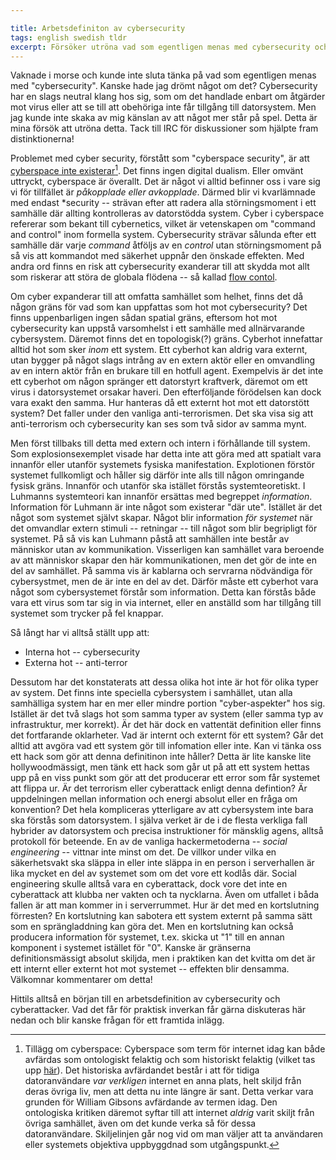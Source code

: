 ```yaml
---

title: Arbetsdefiniton av cybersecurity
tags: english swedish tldr
excerpt: Försöker utröna vad som egentligen menas med cybersecurity och var dess gränser går i ett samhälle med allnärvarande datorsystem
---
```


Vaknade i morse och kunde inte sluta tänka på vad som egentligen menas med "cybersecurity". Kanske hade jag drömt något om det? Cybersecurity har en slags neutral klang hos sig, som om det handlade enbart om åtgärder mot virus eller att se till att obehöriga inte får tillgång till datorsystem. Men jag kunde inte skaka av mig känslan av att något mer står på spel. Detta är mina försök att utröna detta. Tack till IRC för diskussioner som hjälpte fram distinktionerna!

Problemet med cyber security, förstått som "cyberspace security", är att [cyberspace inte existerar](http://pjrey.wordpress.com/2012/02/03/there-is-no-cyberspace/)[^cyberspace]. Det finns ingen digital dualism. Eller omvänt uttryckt, cyberspace är överallt. Det är något vi alltid befinner oss i vare sig vi för tillfället är *påkopplade eller avkopplade*. Därmed blir vi kvarlämnade med endast \*security -- strävan efter att  radera alla störningsmoment i ett samhälle där allting kontrolleras av datorstödda system. Cyber i cyberspace refererar som bekant till cybernetics, vilket är vetenskapen om "command and control" inom formella system. Cybersecurity strävar sålunda efter ett samhälle där varje *command* åtföljs av en *control* utan störningsmoment på så vis att kommandot med säkerhet uppnår den önskade effekten. Med andra ord finns en risk att cybersecurity exanderar till att skydda mot allt som riskerar att störa de globala flödena -- så kallad [flow contol](http://christopherkullenberg.se/?p=2107).

[^cyberspace]: Tillägg om cyberspace: Cyberspace som term för internet idag kan både avfärdas som ontologiskt felaktig och som historiskt felaktig (vilket tas upp [här](http://pjrey.wordpress.com/2012/02/03/there-is-no-cyberspace/)). Det historiska avfärdandet består i att för tidiga datoranvändare *var verkligen* internet en anna plats, helt skiljd från deras övriga liv, men att detta nu inte längre är sant. Detta verkar vara grunden för William Gibsons avfärdande av termen idag. Den ontologiska kritiken däremot syftar till att internet *aldrig* varit skiljt från övriga samhället, även om det kunde verka så för dessa datoranvändare. Skiljelinjen går nog vid om man väljer att ta användaren eller systemets objektiva uppbyggdnad som utgångspunkt.


Om cyber expanderar till att omfatta samhället som helhet, finns det då någon gräns för vad som kan uppfattas som hot mot cybersecurity? Det finns uppenbarligen ingen sådan spatial gräns, eftersom hot mot cybersecurity kan uppstå varsomhelst i ett samhälle med allnärvarande cybersystem. Däremot finns det en topologisk(?) gräns. Cyberhot innefattar alltid hot som sker *inom* ett system. Ett cyberhot kan aldrig vara externt, utan bygger på något slags intrång av en extern aktör eller en omvandling av en intern aktör från en brukare till en hotfull agent. Exempelvis är det inte ett cyberhot om någon spränger ett datorstyrt kraftverk, däremot om ett virus i datorsystemet orsakar haveri. Den efterföljande förödelsen kan dock vara exakt den samma. Hur hanteras då ett externt hot mot ett datorstött system? Det faller under den vanliga anti-terrorismen. Det ska visa sig att anti-terrorism och cybersecurity kan ses som två sidor av samma mynt. 

Men först tillbaks till detta med extern och intern i förhållande till system. Som explosionsexemplet visade har detta inte att göra med att spatialt vara innanför eller utanför systemets fysiska manifestation. Explotionen förstör systemet fullkomligt och håller sig därför inte alls till någon omringande fysisk gräns. Innanför och utanför ska istället förstås systemteoretiskt. I Luhmanns systemteori kan innanför ersättas med begreppet *information*. Information för Luhmann är inte något som existerar "där ute". Istället är det något som systemet självt skapar. Något blir information *för systemet* när det omvandlar extern stimuli -- retningar -- till något som blir begripligt för systemet. På så vis kan Luhmann påstå att samhällen inte består av människor utan av kommunikation. Visserligen kan samhället vara beroende av att människor skapar den här kommunikationen, men det gör de inte en del av samhället. På samma vis är kablarna och servrarna nödvändiga för cybersystmet, men de är inte en del av det. Därför måste ett cyberhot vara något som cybersystemet förstår som information. Detta kan förstås både vara ett virus som tar sig in via internet, eller en anställd som har tillgång till systemet som trycker på fel knappar.

Så långt har vi alltså ställt upp att:
- Interna hot -- cybersecurity
- Externa hot -- anti-terror

Dessutom har det konstaterats att dessa olika hot inte är hot för olika typer av system. Det finns inte speciella cybersystem i samhället, utan alla samhälliga system  har en mer eller mindre portion "cyber-aspekter" hos sig. Istället är det två slags hot som samma typer av system (eller samma typ av infrastruktur, mer korrekt). Är det här dock en vattentät definition eller finns det fortfarande oklarheter. Vad är internt och externt för ett system? Går det alltid att avgöra vad ett system gör till infomation eller inte. Kan vi tänka oss ett hack som gör att denna definitinon inte håller? Detta är lite kanske lite hollywoodmässigt, men tänk ett hack som går ut på att ett system hettas upp på en viss punkt som gör att det producerar ett error som får systemet att flippa ur. Är det terrorism eller cyberattack enligt denna defintion? Är uppdelningen mellan information och energi absolut eller en fråga om konvention? Det hela kompliceras ytterligare av att cybersystem inte bara ska förstås som datorsystem. I själva verket är de i de flesta verkliga fall hybrider av datorsystem och precisa instruktioner för mänsklig agens, alltså protokoll för beteende. En av de vanliga hackermetoderna -- *social engineering* -- vittnar inte minst om det. De villkor under vilka en säkerhetsvakt ska släppa in eller inte släppa in en person i serverhallen är lika mycket en del av systemet som om det vore ett kodlås där. Social engineering skulle alltså vara en cyberattack, dock vore det inte en cyberattack att klubba ner vakten och ta nycklarna. Även om utfallet i båda fallen är att man kommer in i serverrummet. Hur är det med en kortslutning förresten? En kortslutning kan sabotera ett system externt på samma sätt som en sprängladdning kan göra det. Men en kortslutning kan också producera information för systemet, t.ex. skicka ut "1" till en annan komponent i systemet istället för "0". Kanske är gränserna definitionsmässigt absolut skiljda, men i praktiken kan det kvitta om det är ett internt eller externt hot mot systemet -- effekten blir densamma. Välkomnar kommentarer om detta!

Hittils alltså en början till en arbetsdefinition av cybersecurity och cyberattacker. Vad det får för praktisk inverkan får gärna diskuteras här nedan och blir kanske frågan för ett framtida inlägg.
